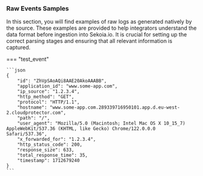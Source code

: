 
### Raw Events Samples

In this section, you will find examples of raw logs as generated natively by the source. These examples are provided to help integrators understand the data format before ingestion into Sekoia.io. It is crucial for setting up the correct parsing stages and ensuring that all relevant information is captured.


=== "test_event"


    ```json
	{
        "id": "ZhVpSAoAQi8AAE20AkoAAABB",
        "application_id": "www.some-app.com",
        "ip_source": "1.2.3.4",
        "http_method": "GET",
        "protocol": "HTTP/1.1",
        "hostname": "www.some-app.com.289339716950101.app.d.eu-west-2.cloudprotector.com",
        "path": "/",
        "user_agent": "Mozilla/5.0 (Macintosh; Intel Mac OS X 10_15_7) AppleWebKit/537.36 (KHTML, like Gecko) Chrome/122.0.0.0 Safari/537.36",
        "x_forwarded_for": "1.2.3.4",
        "http_status_code": 200,
        "response_size": 633,
        "total_response_time": 35,
        "timestamp": 1712679240
    }
    ```



